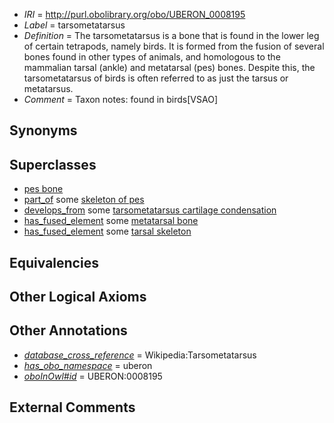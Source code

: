  * *IRI* = http://purl.obolibrary.org/obo/UBERON_0008195
 * *Label* = tarsometatarsus
 * *Definition* = The tarsometatarsus is a bone that is found in the lower leg of certain tetrapods, namely birds. It is formed from the fusion of several bones found in other types of animals, and homologous to the mammalian tarsal (ankle) and metatarsal (pes) bones. Despite this, the tarsometatarsus of birds is often referred to as just the tarsus or metatarsus.
 * *Comment* = Taxon notes: found in birds[VSAO]

## Synonyms


## Superclasses

 * [pes bone](../../UBERON/99/UBERON_0005899.md)
 * [part_of](../../BFO/50/BFO_0000050.md) some [skeleton of pes](../../UBERON/45/UBERON_0001445.md)
 * [develops_from](../../RO/02/RO_0002202.md) some [tarsometatarsus cartilage condensation](../../UBERON/00/UBERON_0010900.md)
 * [has_fused_element](../../RO/74/RO_0002374.md) some [metatarsal bone](../../UBERON/48/UBERON_0001448.md)
 * [has_fused_element](../../RO/74/RO_0002374.md) some [tarsal skeleton](../../UBERON/79/UBERON_0009879.md)

## Equivalencies


## Other Logical Axioms


## Other Annotations

 * *[database_cross_reference](../../ef/oboInOwl#hasDbXref.md)* = Wikipedia:Tarsometatarsus
 * *[has_obo_namespace](../../ce/oboInOwl#hasOBONamespace.md)* = uberon
 * *[oboInOwl#id](../../id/oboInOwl#id.md)* = UBERON:0008195

## External Comments


